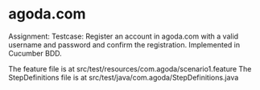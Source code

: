 # agoda.com
Assignment:
Testcase: Register an account in agoda.com with a valid username and password and confirm the registration.
Implemented in Cucumber BDD.

The feature file is at src/test/resources/com.agoda/scenario1.feature
The StepDefinitions file is at src/test/java/com.agoda/StepDefinitions.java


